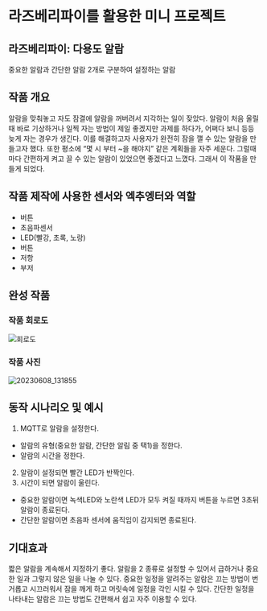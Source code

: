 # 라즈베리파이를 활용한 미니 프로젝트
## 라즈베리파이: 다용도 알람
중요한 알람과 간단한 알람 2개로 구분하여 설정하는 알람
## 작품 개요
  알람을 맞춰놓고 자도 잠결에 알람을 꺼버려서 지각하는 일이 잦았다. 알람이 처음 울릴 때 바로 기상하거나 일찍 자는 방법이 제일 좋겠지만 과제를 하다가, 어쩌다 보니 등등 늦게 자는 경우가 생긴다. 이를 해결하고자 사용자가 완전히 잠을 깰 수 있는 알람을 만들고자 했다. 또한 평소에 “몇 시 부터 ~을 해야지” 같은 계획들을 자주 세운다. 그럴때마다 간편하게 켜고 끌 수 있는 알람이 있었으면 좋겠다고 느꼈다. 그래서 이 작품을 만들게 되었다.

## 작품 제작에 사용한 센서와 엑추엥터와 역할
- 버튼
- 초음파센서
- LED(빨강, 초록, 노랑)
- 버튼
- 저항
- 부저

## 완성 작품
### 작품 회로도
![회로도](https://github.com/ANYUNSEONG/finaltest/assets/131340804/c7ec37ae-175b-473c-ba69-afac3c10b5d4)
### 작품 사진
![20230608_131855](https://github.com/ANYUNSEONG/finaltest/assets/131340804/74222898-ce80-4f33-b507-9a6a689ffe7b)
## 동작 시나리오 및 예시
1. MQTT로 알람을 설정한다.
- 알람의 유형(중요한 알람, 간단한 알림 중 택1)을 정한다.
-  알람의 시간을 정한다.
2. 알람이 설정되면 빨간 LED가 반짝인다.
3. 시간이 되면 알람이 울린다.
- 중요한 알람이면 녹색LED와 노란색 LED가 모두 켜질 때까지 버튼을 누르면 3초뒤 알람이 종료된다.
- 간단한 알람이면 초음파 센서에 움직임이 감지되면 종료된다.

## 기대효과
짧은 알람을 계속해서 지정하기 좋다.
알람을 2 종류로 설정할 수 있어서 급하거나 중요한 일과 그렇지 않은 일을 나눌 수 있다.
중요한 일정을 알려주는 알람은 끄는 방법이 번거롭고 시끄러워서 잠을 깨게 하고 머릿속에 일정을 각인 시킬 수 있다.
간단한 일정을 나타내는 알람은 끄는 방법도 간편해서 쉽고 자주 이용할 수 있다.
